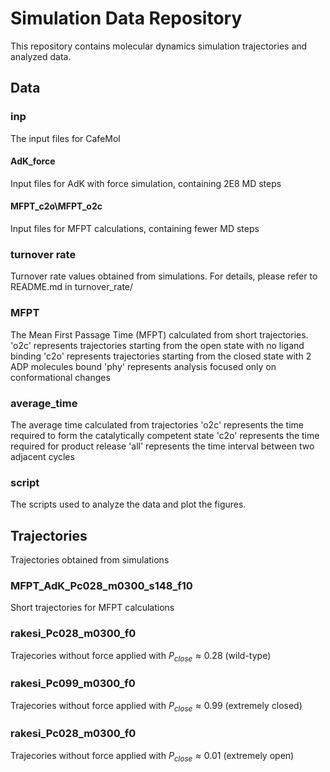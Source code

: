 # Simulation Data Repository

This repository contains molecular dynamics simulation trajectories and analyzed data.

## Data
### inp

The input files for CafeMol

#### AdK_force

Input files for AdK with force simulation, containing 2E8 MD steps

#### MFPT_c2o\MFPT_o2c

Input files for MFPT calculations, containing fewer MD steps

### turnover rate

Turnover rate values obtained from simulations. For details, please refer to README.md in turnover_rate/

### MFPT
The Mean First Passage Time (MFPT) calculated from short trajectories.
'o2c' represents trajectories starting from the open state with no ligand binding
'c2o' represents trajectories starting from the closed state with 2 ADP molecules bound
'phy' represents analysis focused only on conformational changes

### average_time
The average time calculated from trajectories
'o2c' represents the time required to form the catalytically competent state
'c2o' represents the time required for product release
'all' represents the time interval between two adjacent cycles

### script
The scripts used to analyze the data and plot the figures.

## Trajectories

Trajectories obtained from simulations

### MFPT_AdK_Pc028_m0300_s148_f10

Short trajectories for MFPT calculations

### rakesi_Pc028_m0300_f0

Trajecories without force applied with $P_{close} \approx 0.28$ (wild-type)

### rakesi_Pc099_m0300_f0

Trajecories without force applied with $P_{close} \approx 0.99$ (extremely closed)

### rakesi_Pc028_m0300_f0

Trajecories without force applied with $P_{close} \approx 0.01$ (extremely open)

